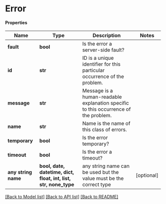 # Error

#### Properties
Name | Type | Description | Notes
------------ | ------------- | ------------- | -------------
**fault** | **bool** | Is the error a server-side fault? | 
**id** | **str** | ID is a unique identifier for this particular occurrence of the problem. | 
**message** | **str** | Message is a human-readable explanation specific to this occurrence of the problem. | 
**name** | **str** | Name is the name of this class of errors. | 
**temporary** | **bool** | Is the error temporary? | 
**timeout** | **bool** | Is the error a timeout? | 
**any string name** | **bool, date, datetime, dict, float, int, list, str, none_type** | any string name can be used but the value must be the correct type | [optional]

[[Back to Model list]](../README.md#documentation-for-models) [[Back to API list]](../README.md#documentation-for-api-endpoints) [[Back to README]](../README.md)

